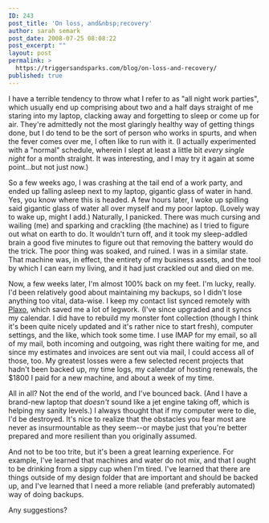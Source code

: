 ```yaml
---
ID: 243
post_title: 'On loss, and&nbsp;recovery'
author: sarah semark
post_date: 2008-07-25 08:08:22
post_excerpt: ""
layout: post
permalink: >
  https://triggersandsparks.com/blog/on-loss-and-recovery/
published: true
---
```

I have a terrible tendency to throw what I refer to as "all night work parties", which usually end up comprising about two and a half days straight of me staring into my laptop, clacking away and forgetting to sleep or come up for air. They're admittedly not the most glaringly healthy way of getting things done, but I do tend to be the sort of person who works in spurts, and when the fever comes over me, I often like to run with it. (I actually experimented with a "normal" schedule, wherein I slept at least a little bit <em>every single night</em> for a month straight. It was interesting, and I may try it again at some point...but not just now.)

So a few weeks ago, I was crashing at the tail end of a work party, and ended up falling asleep next to my laptop, gigantic glass of water in hand. Yes, you know where this is headed. A few hours later, I woke up spilling said gigantic glass of water all over myself and my poor laptop. (Lovely way to wake up, might I add.) Naturally, I panicked. There was much cursing and wailing (me) and sparking and crackling (the machine) as I tried to figure out what on earth to do. It wouldn't turn off, and it took my sleep-addled brain a good five minutes to figure out that removing the battery would do the trick. The poor thing was soaked, and ruined. I was in a similar state. That machine was, in effect, the entirety of my business assets, and the tool by which I can earn my living, and it had just crackled out and died on me.<!--more-->

Now, a few weeks later, I'm almost 100% back on my feet. I'm lucky, really. I'd been relatively good about maintaining my backups, so I didn't lose anything too vital, data-wise. I keep my contact list synced remotely with <a href="http://plaxo.com">Plaxo</a>, which saved me a lot of legwork. (I've since upgraded and it syncs my calendar. I did have to rebuild my monster font collection (though I think it's been quite nicely updated and it's rather nice to start fresh), computer settings, and the like, which took some time. I use IMAP for my email, so all of my mail, both incoming and outgoing, was right there waiting for me, and since my estimates and invoices are sent out via mail, I could access all of those, too. My greatest losses were a few selected recent projects that hadn't been backed up, my time logs, my calendar of hosting renewals, the $1800 I paid for a new machine, and about a week of my time.

All in all? Not the end of the world, and I've bounced back. (And I have a brand-new laptop that <em>doesn't</em> sound like a jet engine taking off, which is helping my sanity levels.) I always thought that if my computer were to die, I'd be destroyed. It's nice to realize that the obstacles you fear most are never as insurmountable as they seem--or maybe just that you're better prepared and more resilient than you originally assumed.

And not to be too trite, but it's been a great learning experience. For example, I've learned that machines and water do not mix, and that I ought to be drinking from a sippy cup when I'm tired. I've learned that there are things outside of my design folder that are important and should be backed up, and I've learned that I need a more reliable (and preferably automated) way of doing backups.

Any suggestions?